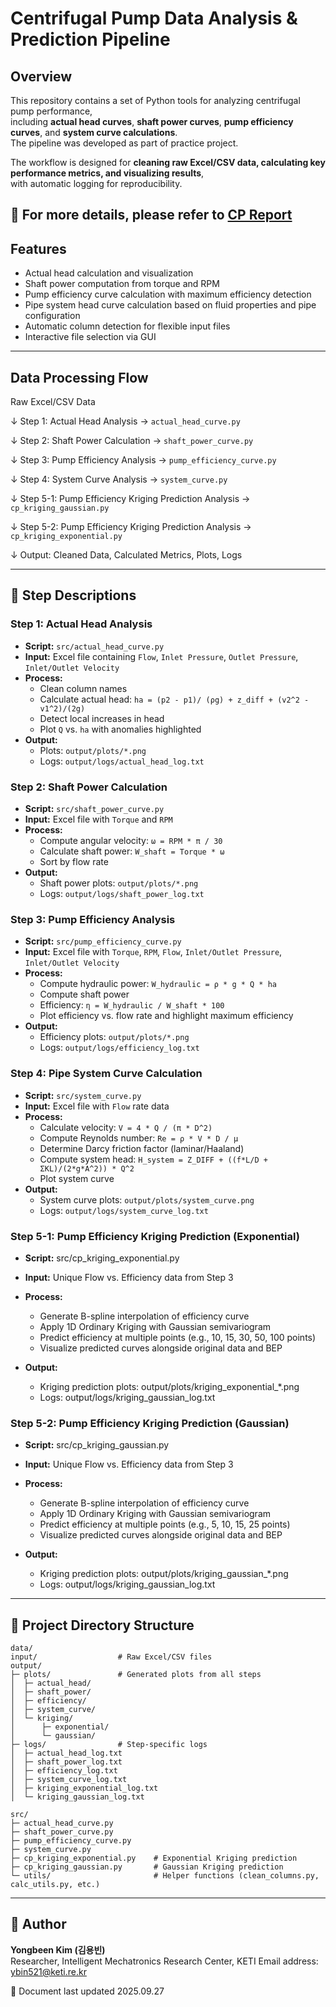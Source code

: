 # Centrifugal Pump Data Analysis & Prediction Pipeline
## Overview
This repository contains a set of Python tools for analyzing centrifugal pump performance,  
including **actual head curves**, **shaft power curves**, **pump efficiency curves**, and **system curve calculations**.  
The pipeline was developed as part of practice project.  

The workflow is designed for **cleaning raw Excel/CSV data, calculating key performance metrics, and visualizing results**,  
with automatic logging for reproducibility.


📑 For more details, please refer to [CP Report](CPreport_KimYongBeen.pdf)
---

## Features
- Actual head calculation and visualization
- Shaft power computation from torque and RPM
- Pump efficiency curve calculation with maximum efficiency detection
- Pipe system head curve calculation based on fluid properties and pipe configuration
- Automatic column detection for flexible input files
- Interactive file selection via GUI

---

## Data Processing Flow
Raw Excel/CSV Data  

↓ Step 1: Actual Head Analysis → `actual_head_curve.py`  

↓ Step 2: Shaft Power Calculation → `shaft_power_curve.py`  

↓ Step 3: Pump Efficiency Analysis → `pump_efficiency_curve.py`  

↓ Step 4: System Curve Analysis → `system_curve.py` 


↓ Step 5-1: Pump Efficiency Kriging Prediction Analysis → `cp_kriging_gaussian.py`


↓ Step 5-2: Pump Efficiency Kriging Prediction Analysis → `cp_kriging_exponential.py`


↓ Output: Cleaned Data, Calculated Metrics, Plots, Logs

---

## 📝 Step Descriptions

### Step 1: Actual Head Analysis
- **Script:** `src/actual_head_curve.py`
- **Input:** Excel file containing `Flow`, `Inlet Pressure`, `Outlet Pressure`, `Inlet/Outlet Velocity`
- **Process:**
  - Clean column names
  - Calculate actual head: `ha = (p2 - p1)/ (ρg) + z_diff + (v2^2 - v1^2)/(2g)`
  - Detect local increases in head
  - Plot `Q` vs. `ha` with anomalies highlighted
- **Output:**  
  - Plots: `output/plots/*.png`
  - Logs: `output/logs/actual_head_log.txt`


### Step 2: Shaft Power Calculation
- **Script:** `src/shaft_power_curve.py`
- **Input:** Excel file with `Torque` and `RPM`
- **Process:**
  - Compute angular velocity: `ω = RPM * π / 30`
  - Calculate shaft power: `W_shaft = Torque * ω`
  - Sort by flow rate
- **Output:**  
  - Shaft power plots: `output/plots/*.png`
  - Logs: `output/logs/shaft_power_log.txt`


### Step 3: Pump Efficiency Analysis
- **Script:** `src/pump_efficiency_curve.py`
- **Input:** Excel file with `Torque`, `RPM`, `Flow`, `Inlet/Outlet Pressure`, `Inlet/Outlet Velocity`
- **Process:**
  - Compute hydraulic power: `W_hydraulic = ρ * g * Q * ha`
  - Compute shaft power
  - Efficiency: `η = W_hydraulic / W_shaft * 100`
  - Plot efficiency vs. flow rate and highlight maximum efficiency
- **Output:**  
  - Efficiency plots: `output/plots/*.png`
  - Logs: `output/logs/efficiency_log.txt`


### Step 4: Pipe System Curve Calculation
- **Script:** `src/system_curve.py`
- **Input:** Excel file with `Flow` rate data
- **Process:**
  - Calculate velocity: `V = 4 * Q / (π * D^2)`
  - Compute Reynolds number: `Re = ρ * V * D / μ`
  - Determine Darcy friction factor (laminar/Haaland)
  - Compute system head: `H_system = Z_DIFF + ((f*L/D + ΣKL)/(2*g*A^2)) * Q^2`
  - Plot system curve
- **Output:**  
  - System curve plots: `output/plots/system_curve.png`
  - Logs: `output/logs/system_curve_log.txt`


### Step 5-1: Pump Efficiency Kriging Prediction (Exponential)
- **Script:** src/cp_kriging_exponential.py
- **Input:** Unique Flow vs. Efficiency data from Step 3
- **Process:**
  - Generate B-spline interpolation of efficiency curve
  - Apply 1D Ordinary Kriging with Gaussian semivariogram
  - Predict efficiency at multiple points (e.g., 10, 15, 30, 50, 100 points)
  - Visualize predicted curves alongside original data and BEP

- **Output:** 
  - Kriging prediction plots: output/plots/kriging_exponential_*.png
  - Logs: output/logs/kriging_gaussian_log.txt


### Step 5-2: Pump Efficiency Kriging Prediction (Gaussian)
- **Script:** src/cp_kriging_gaussian.py
- **Input:** Unique Flow vs. Efficiency data from Step 3
- **Process:**
  - Generate B-spline interpolation of efficiency curve
  - Apply 1D Ordinary Kriging with Gaussian semivariogram
  - Predict efficiency at multiple points (e.g., 5, 10, 15, 25 points)
  - Visualize predicted curves alongside original data and BEP

- **Output:** 
  - Kriging prediction plots: output/plots/kriging_gaussian_*.png
  - Logs: output/logs/kriging_gaussian_log.txt


---
## 📂 Project Directory Structure
```
data/
input/                  # Raw Excel/CSV files
output/
├─ plots/               # Generated plots from all steps
│  ├─ actual_head/
│  ├─ shaft_power/
│  ├─ efficiency/
│  ├─ system_curve/
│  └─ kriging/
│      ├─ exponential/
│      └─ gaussian/
├─ logs/                # Step-specific logs
│  ├─ actual_head_log.txt
│  ├─ shaft_power_log.txt
│  ├─ efficiency_log.txt
│  ├─ system_curve_log.txt
│  ├─ kriging_exponential_log.txt
│  └─ kriging_gaussian_log.txt

src/
├─ actual_head_curve.py
├─ shaft_power_curve.py
├─ pump_efficiency_curve.py
├─ system_curve.py
├─ cp_kriging_exponential.py    # Exponential Kriging prediction
├─ cp_kriging_gaussian.py       # Gaussian Kriging prediction
└─ utils/                       # Helper functions (clean_columns.py, calc_utils.py, etc.)
```
---


## 👤 Author
**Yongbeen Kim (김용빈)**  
Researcher, Intelligent Mechatronics Research Center, KETI
Email address: ybin521@keti.re.kr


📅 Document last updated 2025.09.27

